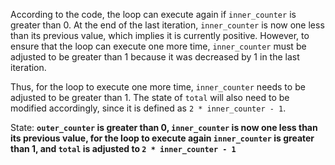 According to the code, the loop can execute again if `inner_counter` is greater than 0. At the end of the last iteration, `inner_counter` is now one less than its previous value, which implies it is currently positive. However, to ensure that the loop can execute one more time, `inner_counter` must be adjusted to be greater than 1 because it was decreased by 1 in the last iteration.

Thus, for the loop to execute one more time, `inner_counter` needs to be adjusted to be greater than 1. The state of `total` will also need to be modified accordingly, since it is defined as `2 * inner_counter - 1`.

State: **`outer_counter` is greater than 0, `inner_counter` is now one less than its previous value, for the loop to execute again `inner_counter` is greater than 1, and `total` is adjusted to `2 * inner_counter - 1`**